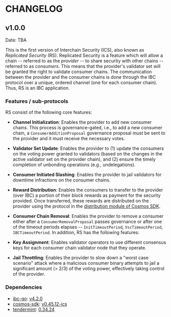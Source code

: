 # CHANGELOG

## v1.0.0

Date: TBA

This is the first version of Interchain Security (ICS), also known as _Replicated Security_ (RS). 
Replicated Security is a feature which will allow a chain -- referred to as the _provider_ -- to share security with other chains -- referred to as _consumers_. 
This means that the provider's validator set will be granted the right to validate consumer chains.
The communication between the provider and the consumer chains is done through the IBC protocol over a unique, ordered channel (one for each consumer chain). Thus, RS is an IBC application.

### Features / sub-protocols

RS consist of the following core features:

- **Channel Initialization**: Enables the provider to add new consumer chains. This process is governance-gated, i.e., to add a new consumer chain, a `ConsumerAdditionProposal` governance proposal must be sent to the provider and it must receive the necessary votes.
- **Validator Set Update**: Enables the provider to 
  (1) update the consumers on the voting power granted to validators (based on the changes in the active validator set on the provider chain), 
  and (2) ensure the timely completion of unbonding operations (e.g., undelegations).
- **Consumer Initiated Slashing**: Enables the provider to jail validators for downtime infractions on the consumer chains. 
- **Reward Distribution**: Enables the consumers to transfer to the provider (over IBC) a portion of their block rewards as payment for the security provided. Once transferred, these rewards are distributed on the provider using the protocol in the [distribution module of Cosmos SDK](https://docs.cosmos.network/v0.45/modules/distribution/). 
- **Consumer Chain Removal**: Enables the provider to remove a consumer either after a `ConsumerRemovalProposal` passes governance or after one of the timeout periods elapses -- `InitTimeoutPeriod`, `VscTimeoutPeriod`, `IBCTimeoutPeriod`.
In addition, RS has the following features:

- **Key Assignment**: Enables validator operators to use different consensus keys for each consumer chain validator node that they operate.
- **Jail Throttling**: Enables the provider to slow down a "worst case scenario" attack where a malicious consumer binary attempts to jail a significant amount (> 2/3) of the voting power, effectively taking control of the provider.

### Dependencies

- [ibc-go](https://github.com/cosmos/ibc-go): [v4.2.0](https://github.com/cosmos/ibc-go/blob/release/v4.2.x/CHANGELOG.md)
- [cosmos-sdk](https://github.com/cosmos/cosmos-sdk): [v0.45.12-ics](https://github.com/cosmos/cosmos-sdk/tree/v0.45.12-ics)
- [tendermint](https://github.com/informalsystems/tendermint): [0.34.24](https://github.com/informalsystems/tendermint/tree/v0.34.24)